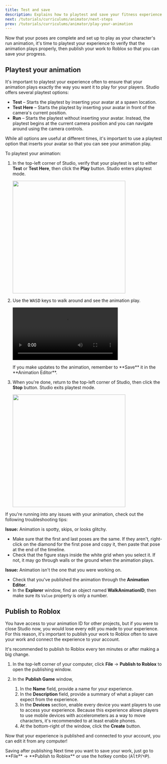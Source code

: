 ```yaml
---
title: Test and save
description: Explains how to playtest and save your fitness experience.
next: /tutorials/curriculums/animator/next-steps
prev: /tutorials/curriculums/animator/play-your-animation
---
```


Now that your poses are complete and set up to play as your character's run animation, it's time to playtest your experience to verify that the animation plays properly, then publish your work to Roblox so that you can save your progress.

## Playtest your animation

It's important to playtest your experience often to ensure that your animation plays exactly the way you want it to play for your players. Studio offers several playtest options:

- **Test** – Starts the playtest by inserting your avatar at a spawn location.
- **Test Here** – Starts the playtest by inserting your avatar in front of the camera's current position.
- **Run** – Starts the playtest without inserting your avatar. Instead, the playtest begins at the current camera position and you can navigate around using the camera controls.

While all options are useful at different times, it's important to use a playtest option that inserts your avatar so that you can see your animation play.

To playtest your animation:

1. In the top-left corner of Studio, verify that your playtest is set to either **Test** or **Test Here**, then click the **Play** button. Studio enters playtest mode.

   <img src="../../../assets/education/general/play-button.png" width="360" />

1. Use the <kbd>WASD</kbd> keys to walk around and see the animation play.

   <video controls src="../../../assets/education/build-it-play-it-island-of-move/change-the-animation/finished-animation.mp4" width="70%"></video>

   <Alert severity="warning">
   If you make updates to the animation, remember to **Save** it in the **Animation Editor**.
   </Alert>

1. When you're done, return to the top-left corner of Studio, then click the **Stop** button. Studio exits playtest mode.

   <img src="../../../assets/education/general/stop-button.png" width="360" />

If you're running into any issues with your animation, check out the following troubleshooting tips:

**Issue:** Animation is spotty, skips, or looks glitchy.

- Make sure that the first and last poses are the same. If they aren't, right-click on the diamond for the first pose and copy it, then paste that pose at the end of the timeline.
- Check that the figure stays inside the white grid when you select it. If not, it may go through walls or the ground when the animation plays.

**Issue:** Animation isn't the one that you were working on.

- Check that you've published the animation through the **Animation Editor**.
- In the **Explorer** window, find an object named **WalkAnimationID**, then make sure its `Value` property is only a number.

## Publish to Roblox

You have access to your animation ID for other projects, but if you were to close Studio now, you would lose every edit you made to your experience. For this reason, it's important to publish your work to Roblox often to save your work and connect the experience to your account.

<Alert severity="info">
It's recommended to publish to Roblox every ten minutes or after making a big change.
</Alert>

1. In the top-left corner of your computer, click **File** → **Publish to Roblox** to open the publishing window.

1. In the **Publish Game** window,

   1. In the **Name** field, provide a name for your experience.
   1. <Chip label="OPTIONAL" size="small" variant="outlined" /> In the **Description** field, provide a summary of what a player can expect from the experience.
   1. In the **Devices** section, enable every device you want players to use to access your experience. Because this experience allows players to use mobile devices with accelerometers as a way to move characters, it's recommended to at least enable phones.
   1. At the bottom-right of the window, click the **Create** button.

Now that your experience is published and connected to your account, you can edit it from any computer!

<Alert severity="info">
<AlertTitle>Saving after publishing</AlertTitle>
Next time you want to save your work, just go to **File** → **Publish to Roblox** or use the hotkey combo (<kbd>Alt</kbd><kbd>P</kbd>/<kbd>⌥</kbd><kbd>P</kbd>).
</Alert>
